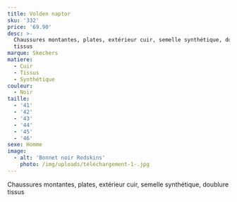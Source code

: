 ```yaml
---
title: Volden naptor
sku: '332'
price: '69.90'
desc: >-
  Chaussures montantes, plates, extérieur cuir, semelle synthétique, doublure
  tissus
marque: Skechers
matiere:
  - Cuir
  - Tissus
  - Synthétique
couleur:
  - Noir
taille:
  - '41'
  - '42'
  - '43'
  - '44'
  - '45'
  - '46'
sexe: Homme
image:
  - alt: 'Bonnet noir Redskins'
    photo: /img/uploads/téléchargement-1-.jpg
---
```

Chaussures montantes, plates, extérieur cuir, semelle synthétique, doublure tissus
